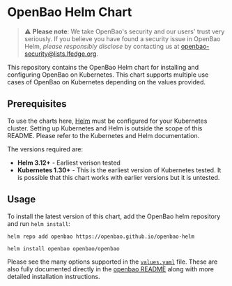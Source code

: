 # OpenBao Helm Chart

> :warning: **Please note**: We take OpenBao's security and our users' trust very seriously. If
> you believe you have found a security issue in OpenBao Helm, _please responsibly disclose_
> by contacting us at [openbao-security@lists.lfedge.org](mailto:openbao-security@lists.lfedge.org).

This repository contains the OpenBao Helm chart for installing
and configuring OpenBao on Kubernetes. This chart supports multiple use
cases of OpenBao on Kubernetes depending on the values provided.

## Prerequisites

To use the charts here, [Helm](https://helm.sh/) must be configured for your
Kubernetes cluster. Setting up Kubernetes and Helm is outside the scope of
this README. Please refer to the Kubernetes and Helm documentation.

The versions required are:

- **Helm 3.12+** - Earliest verison tested
- **Kubernetes 1.30+** - This is the earliest version of Kubernetes tested.
  It is possible that this chart works with earlier versions but it is
  untested.

## Usage

To install the latest version of this chart, add the OpenBao helm repository and run `helm install`:

```console
helm repo add openbao https://openbao.github.io/openbao-helm

helm install openbao openbao/openbao
```

Please see the many options supported in the [`values.yaml`](./charts/openbao/values.yaml) file. These are also fully documented directly in the [openbao README](./charts/openbao/README.md) along with more detailed installation instructions.
